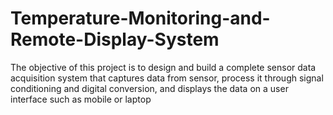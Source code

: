 # Temperature-Monitoring-and-Remote-Display-System
The objective of this project is to design and build a complete sensor data acquisition system
that captures data from sensor, process it through signal conditioning and digital conversion,
and displays the data on a user interface such as mobile or laptop
